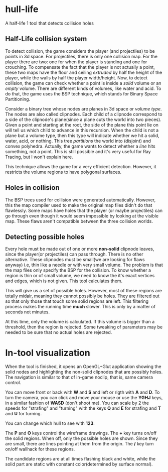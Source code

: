 # hull-life
A half-life 1 tool that detects collision holes

## Half-Life collision system
To detect collision, the game considers the player (and projectiles) to be points in 3d space. For projectiles, there is only one collision map. For the player there are two: one for when the player is standing and one for crouching. To compensate the fact that the player is not actually a point, these two maps have the floor and ceiling *extruded* by half the height of the player, while the walls by half the player width/height. Now, to detect collision, the game can check whether a point is inside a *solid* volume or an *empty* volume. There are different kinds of volumes, like water and acid. To do that, the game uses the BSP technique, which stands for Binary Space Partitioning.

Consider a binary tree whose nodes are planes in 3d space or *volume type*. The nodes are also called clipnodes. Each child of a clipnode correspond to a side of the clipnode's plane(since a plane cuts the world into two pieces). Given a point and starting at the root, the side of the plane this point lie on will tell us which child to advance in this recursion. When the child is not a plane but a volume type, then this type will indicate whether we hit a solid, water, acid, or nothing. This tree *partitions* the world into (disjoint) and convex polyhedra. Actually, the game wants to detect whether a *line* hits something, not a point. This is still possible and it's very useful for Ray Tracing, but I won't explain here.

This technique allows the game for a very efficient detection. However, it restricts the volume regions to have polygonal surfaces.

## Holes in collision
The BSP trees used for collision were generated automatically. However, this the map compiler used to make the original map files didn't do that flawlessly. Some maps have holes that the player (or maybe projectiles) can go through even though it would seem impossible by looking at the visible map. These flaws aren't compatible between the three collision worlds.

## Detecting possible holes
Every hole must be made out of one or more **non-solid** clipnode leaves, since the player(or projectiles) can pass through. There is no other alternative. These clipnodes must be small(we are looking for flaws anyway) i.e, thin like a needle or with very small volume. The problem is that the map files only specify the BSP for the collision. To know whether a region is thin or of small volume, we need to know the it's exact vertices and edges, which is not given. This tool calculates them.

This will give us a set of possible holes. However, most of these regions are totally midair, meaning they cannot possibly be holes. They are filtered out so that only those that touch some solid regions are left. This filtering process makes the running time **much** slower. This is only by a matter of seconds not minutes.

At this time, only the volume is calculated. If this volume is bigger than a threshold, then the region is rejected. Some tweaking of parameters may be needed to be sure that no actual holes are rejected.

# In-tool visualization
When the tool is finished, it opens an OpenGL+Glut application showing the solid nodes and highlighting the non-solid clipnodes that are possibly holes. The navigation is similar to that of in-game noclip, that is, same camera control.

You can move front or back with **W** and **S** and left or rigth with **A** and **D**. To turn the camera, you can click and move your mouse or use the **YGHJ** keys, in a similar fashion of **WASD** (don't shoot me). You can scale by 2 the speeds for "strafing" and "turning" with the keys **Q** and **E** for strafing and **T** and **U** for turning.

You can change which hull to see with **123**.

The **P** and **O** keys control the wireframe drawings. The **+** key turns on/off the solid regions. When off, only the possible holes are shown. Since they are small, there are lines pointing at them from the origin. The **/** key turn on/off wallhack for these regions.

The candidate regions are at all times flashing black and white, while the solid part are static with constant color(determined by surface normal).
